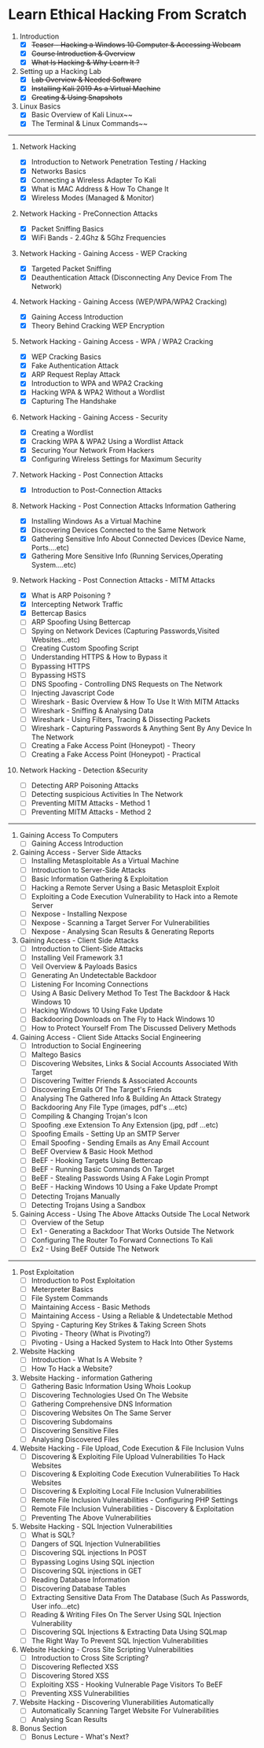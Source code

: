 # Learn Ethical Hacking From Scratch

1. Introduction
   - [x] ~~Teaser - Hacking a Windows 10 Computer & Accessing Webcam~~
   - [x] ~~Course Introduction & Overview~~
   - [x] ~~What Is Hacking & Why Learn It ?~~
1. Setting up a Hacking Lab
   - [x] ~~Lab Overview & Needed Software~~
   - [x] ~~Installing Kali 2019 As a Virtual Machine~~
   - [x] ~~Creating & Using Snapshots~~
1. Linux Basics
   - [x] Basic Overview of Kali Linux~~
   - [x] The Terminal & Linux Commands~~

---

1. Network Hacking

   - [x] Introduction to Network Penetration Testing / Hacking
   - [x] Networks Basics
   - [x] Connecting a Wireless Adapter To Kali
   - [x] What is MAC Address & How To Change It
   - [x] Wireless Modes (Managed & Monitor)

1. Network Hacking - PreConnection Attacks

   - [x] Packet Sniffing Basics
   - [x] WiFi Bands - 2.4Ghz & 5Ghz Frequencies

1. Network Hacking - Gaining Access - WEP Cracking

   - [x] Targeted Packet Sniffing
   - [x] Deauthentication Attack (Disconnecting Any Device From The Network)

1. Network Hacking - Gaining Access (WEP/WPA/WPA2 Cracking)
   - [x] Gaining Access Introduction
   - [x] Theory Behind Cracking WEP Encryption
1. Network Hacking - Gaining Access - WPA / WPA2 Cracking
   - [x] WEP Cracking Basics
   - [x] Fake Authentication Attack
   - [x] ARP Request Replay Attack
   - [x] Introduction to WPA and WPA2 Cracking
   - [x] Hacking WPA & WPA2 Without a Wordlist
   - [x] Capturing The Handshake
1. Network Hacking - Gaining Access - Security
   - [x] Creating a Wordlist
   - [x] Cracking WPA & WPA2 Using a Wordlist Attack
   - [x] Securing Your Network From Hackers
   - [x] Configuring Wireless Settings for Maximum Security
1. Network Hacking - Post Connection Attacks
   - [x] Introduction to Post-Connection Attacks
1. Network Hacking - Post Connection Attacks Information Gathering
   - [x] Installing Windows As a Virtual Machine
   - [x] Discovering Devices Connected to the Same Network
   - [x] Gathering Sensitive Info About Connected Devices (Device Name, Ports....etc)
   - [x] Gathering More Sensitive Info (Running Services,Operating System....etc)
1. Network Hacking - Post Connection Attacks - MITM Attacks
   - [x] What is ARP Poisoning ?
   - [x] Intercepting Network Traffic
   - [x] Bettercap Basics
   - [ ] ARP Spoofing Using Bettercap
   - [ ] Spying on Network Devices (Capturing Passwords,Visited Websites...etc)
   - [ ] Creating Custom Spoofing Script
   - [ ] Understanding HTTPS & How to Bypass it
   - [ ] Bypassing HTTPS
   - [ ] Bypassing HSTS
   - [ ] DNS Spoofing - Controlling DNS Requests on The Network
   - [ ] Injecting Javascript Code
   - [ ] Wireshark - Basic Overview & How To Use It With MITM Attacks
   - [ ] Wireshark - Sniffing & Analysing Data
   - [ ] Wireshark - Using Filters, Tracing & Dissecting Packets
   - [ ] Wireshark - Capturing Passwords & Anything Sent By Any Device In The Network
   - [ ] Creating a Fake Access Point (Honeypot) - Theory
   - [ ] Creating a Fake Access Point (Honeypot) - Practical
1. Network Hacking - Detection &Security
   - [ ] Detecting ARP Poisoning Attacks
   - [ ] Detecting suspicious Activities In The Network
   - [ ] Preventing MITM Attacks - Method 1
   - [ ] Preventing MITM Attacks - Method 2

---

1. Gaining Access To Computers
   - [ ] Gaining Access Introduction
1. Gaining Access - Server Side Attacks
   - [ ] Installing Metasploitable As a Virtual Machine
   - [ ] Introduction to Server-Side Attacks
   - [ ] Basic Information Gathering & Exploitation
   - [ ] Hacking a Remote Server Using a Basic Metasploit Exploit
   - [ ] Exploiting a Code Execution Vulnerability to Hack into a Remote Server
   - [ ] Nexpose - Installing Nexpose
   - [ ] Nexpose - Scanning a Target Server For Vulnerabilities
   - [ ] Nexpose - Analysing Scan Results & Generating Reports
1. Gaining Access - Client Side Attacks
   - [ ] Introduction to Client-Side Attacks
   - [ ] Installing Veil Framework 3.1
   - [ ] Veil Overview & Payloads Basics
   - [ ] Generating An Undetectable Backdoor
   - [ ] Listening For Incoming Connections
   - [ ] Using A Basic Delivery Method To Test The Backdoor & Hack Windows 10
   - [ ] Hacking Windows 10 Using Fake Update
   - [ ] Backdooring Downloads on The Fly to Hack Windows 10
   - [ ] How to Protect Yourself From The Discussed Delivery Methods
1. Gaining Access - Client Side Attacks Social Engineering
   - [ ] Introduction to Social Engineering
   - [ ] Maltego Basics
   - [ ] Discovering Websites, Links & Social Accounts Associated With Target
   - [ ] Discovering Twitter Friends & Associated Accounts
   - [ ] Discovering Emails Of The Target's Friends
   - [ ] Analysing The Gathered Info & Building An Attack Strategy
   - [ ] Backdooring Any File Type (images, pdf's ...etc)
   - [ ] Compiling & Changing Trojan's Icon
   - [ ] Spoofing .exe Extension To Any Extension (jpg, pdf ...etc)
   - [ ] Spoofing Emails - Setting Up an SMTP Server
   - [ ] Email Spoofing - Sending Emails as Any Email Account
   - [ ] BeEF Overview & Basic Hook Method
   - [ ] BeEF - Hooking Targets Using Bettercap
   - [ ] BeEF - Running Basic Commands On Target
   - [ ] BeEF - Stealing Passwords Using A Fake Login Prompt
   - [ ] BeEF - Hacking Windows 10 Using a Fake Update Prompt
   - [ ] Detecting Trojans Manually
   - [ ] Detecting Trojans Using a Sandbox
1. Gaining Access - Using The Above Attacks Outside The Local Network
   - [ ] Overview of the Setup
   - [ ] Ex1 - Generating a Backdoor That Works Outside The Network
   - [ ] Configuring The Router To Forward Connections To Kali
   - [ ] Ex2 - Using BeEF Outside The Network

---

1. Post Exploitation
   - [ ] Introduction to Post Exploitation
   - [ ] Meterpreter Basics
   - [ ] File System Commands
   - [ ] Maintaining Access - Basic Methods
   - [ ] Maintaining Access - Using a Reliable & Undetectable Method
   - [ ] Spying - Capturing Key Strikes & Taking Screen Shots
   - [ ] Pivoting - Theory (What is Pivoting?)
   - [ ] Pivoting - Using a Hacked System to Hack Into Other Systems
1. Website Hacking
   - [ ] Introduction - What Is A Website ?
   - [ ] How To Hack a Website?
1. Website Hacking - information Gathering
   - [ ] Gathering Basic Information Using Whois Lookup
   - [ ] Discovering Technologies Used On The Website
   - [ ] Gathering Comprehensive DNS Information
   - [ ] Discovering Websites On The Same Server
   - [ ] Discovering Subdomains
   - [ ] Discovering Sensitive Files
   - [ ] Analysing Discovered Files
1. Website Hacking - File Upload, Code Execution & File Inclusion Vulns
   - [ ] Discovering & Exploiting File Upload Vulnerabilities To Hack Websites
   - [ ] Discovering & Exploiting Code Execution Vulnerabilities To Hack Websites
   - [ ] Discovering & Exploiting Local File Inclusion Vulnerabilities
   - [ ] Remote File Inclusion Vulnerabilities - Configuring PHP Settings
   - [ ] Remote File Inclusion Vulnerabilities - Discovery & Exploitation
   - [ ] Preventing The Above Vulnerabilities
1. Website Hacking - SQL Injection Vulnerabilities
   - [ ] What is SQL?
   - [ ] Dangers of SQL Injection Vulnerabilities
   - [ ] Discovering SQL injections In POST
   - [ ] Bypassing Logins Using SQL injection
   - [ ] Discovering SQL injections in GET
   - [ ] Reading Database Information
   - [ ] Discovering Database Tables
   - [ ] Extracting Sensitive Data From The Database (Such As Passwords, User info...etc)
   - [ ] Reading & Writing Files On The Server Using SQL Injection Vulnerability
   - [ ] Discovering SQL Injections & Extracting Data Using SQLmap
   - [ ] The Right Way To Prevent SQL Injection Vulnerabilities
1. Website Hacking - Cross Site Scripting Vulnerabilities
   - [ ] Introduction to Cross Site Scripting?
   - [ ] Discovering Reflected XSS
   - [ ] Discovering Stored XSS
   - [ ] Exploiting XSS - Hooking Vulnerable Page Visitors To BeEF
   - [ ] Preventing XSS Vulnerabilities
1. Website Hacking - Discovering Vlunerabilities Automatically
   - [ ] Automatically Scanning Target Website For Vulnerabilities
   - [ ] Analysing Scan Results
1. Bonus Section
   - [ ] Bonus Lecture - What's Next?
